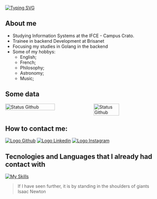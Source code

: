 [![Typing SVG](https://readme-typing-svg.demolab.com?font=Source+Code+Pro&weight=450&size=30&pause=1000&color=FFFFFF&vCenter=true&width=800&lines=My+name+is+Samuel+;Welcome+to+my+profile)](https://git.io/typing-svg)

## About me

- Studying Information Systems at the IFCE - Campus Crato.
- Trainee in backend Development at Brisanet
- Focusing my studies in Golang in the backend
- Some of my hobbys:
  - English;
  - French;
  - Philosophy;
  - Astronomy;
  - Music;

## Some data
<div style="display:flex;"> 
<img src="https://github-readme-streak-stats.herokuapp.com/?user=thesamuelvitor&theme=dark&hide_border=true" alt="Status Github" width="56%">
<img src="https://github-readme-stats.vercel.app/api/top-langs/?username=thesamuelvitor&layout=compact&theme=dark&hide_border=true" alt="Status Github" width="40%">
</div>

## How to contact me:

[![Logo Github](https://skillicons.dev/icons?i=github)](https://github.com/TheSamuelVitor)
[![Logo Linkedin](https://skillicons.dev/icons?i=linkedin)](https://www.linkedin.com/in/samuel-vitor-b07566202/)
[![Logo Instagram](https://skillicons.dev/icons?i=instagram)](https://www.linkedin.com/in/samuel-vitor-b07566202/)

## Tecnologies and Languages that I already had contact with

[![My Skills](https://skillicons.dev/icons?i=go,react,angular,c,cpp,js,html,css,git,postgres,python,vscode,linux,nodejs)](https://skillicons.dev)

> If I have seen further, it is by standing in the shoulders of giants  
> Isaac Newton
